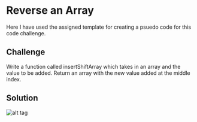 # Reverse an Array
Here I have used the assigned template for creating a psuedo code for this code challenge.

## Challenge
Write a function called insertShiftArray which takes in an array and the value to be added. Return an array with the new value added at the middle index.

## Solution
![alt tag](https://github.com/jflores1634/data-structures-and-algorithms/blob/master/assets/reversearray.JPG)
